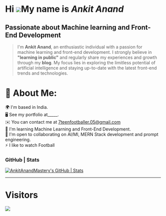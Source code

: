 
Hi ![](https://user-images.githubusercontent.com/18350557/176309783-0785949b-9127-417c-8b55-ab5a4333674e.gif)My name is *Ankit Anand*
===================================================================================================================================

Passionate about Machine learning and Front-End Development
-----------------------------------------------------------

>I'm **Ankit Anand**, an enthusiastic individual with a passion for machine learning and front-end development. I strongly believe in **"learning in public"** and regularly share my experiences and growth through my **blog**. My focus lies in exploring the limitless potential of artificial intelligence and staying up-to-date with the latest front-end trends and technologies.


# 💫 About Me:
🌍  I'm based in India.<br>  🖥️  See my portfolio at_____. <br>✉️  You can contact me at 7teenfootballer.05@gmail.com<br>🧠  I'm learning Machine Learning and Front-End Development.<br>🤝  I'm open to collaborating on AI/Ml, MERN Stack development and prompt engineering.<br>⚡  I like to watch Football
### GitHub | Stats
[![AnkitAnandMastery's GitHub | Stats](https://stats.quine.sh/AnkitAnandMastery/github?theme=dark)](https://quine.sh?utm_source=widgets&utm_campaign=AnkitAnandMastery)








---
# Visitors
[![](https://visitcount.itsvg.in/api?id=AnkitAnandMastery&icon=0&color=0)](https://visitcount.itsvg.in)
